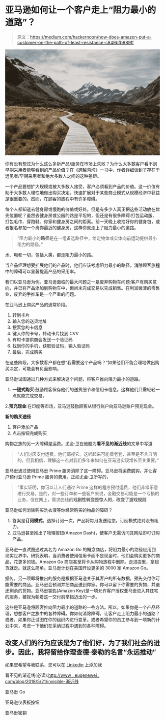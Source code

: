 # 亚马逊如何让一个客户走上“阻力最小的道路”？

> 原文：<https://medium.com/hackernoon/how-does-amazon-put-a-customer-on-the-path-of-least-resistance-c849bfb889ff>

![](img/8c5e76aa50098614fe71fabba506b12b.png)

你有没有想过为什么这么多新产品/服务在市场上失败？为什么大多数客户看不到早期采用者能够看到的产品价值？在《跨越鸿沟》一书中，作者详细谈到了存在于远见者/早期采用者和绝大多数人之间的这种差距。

一个产品要想扩大规模或被大多数人接受，客户必须看到产品的价值。这一价值有助于大多数人理性地做出购买决定。快速扩展对于某些商业模式从规模经济中获益是很重要的。然而，在顾客的旅程中有许多障碍。

每个人都知道去健身房或慢跑的价值或好处。但是有多少人真正把这些活动放在优先位置呢？虽然去健身房或公园的路是平坦的，但还是有很多障碍:打包运动服、打包毛巾、穿跑鞋、你家和健身房之间的距离。前一天晚上收拾好你的健身包，或者报名参加一个离你最近的健身房，这样你就走上了阻力最小的道路。

> “阻力最小的**路径**是在一组备选路径中，给定物体或实体向前运动提供最小阻力的路径。”

水、电和一切，包括人类，都走阻力最小的路。

当产品经理想要扩展他们的产品时，他们应该考虑阻力最小的路径。消除顾客旅程中的障碍可以显著提高产品的采用率。

我们以亚马逊为例。亚马逊面临的最大问题之一是废弃购物车问题:客户有购买意向，并已将产品添加到购物车中，但尚未完成交易以完成销售。在利润微薄的零售业，废弃的手推车是一个严重的问题。

在亚马逊上购买产品的通常阶段。

1.  转到卡片
2.  输入您的送货地址
3.  搜索您的卡信息
4.  键入你的卡号，转动卡片找到 CVV
5.  有时卡提供商会发送一个验证码
6.  找到你的手机，获取验证码，输入验证码
7.  最后，完成购买

在这些阶段，大多数客户都在想“我需要这个产品吗？”如果他们不能合理地做出购买决定，可能会有负面影响。

亚马逊试图通过几种方式来解决这个问题，将客户推向阻力最小的道路。

1.  **一键式购买**:鼓励顾客保存他们的送货细节和信用卡信息，这样他们只需轻轻一点就能完成交易。

2.**预充现金**:在印度等市场，亚马逊鼓励顾客从银行账户向亚马逊账户预充现金。

**新的购买途径**

1.  客户添加产品
2.  点击按钮完成购买

购物之旅的另一大障碍是运费。尤金·卫在他题为**看不见的渐近线**的文章中写道

> “人们讨厌支付运费。他们鄙视它。这听起来可能很老套，甚至是不言自明的，但我相信，理解这一点对我们多年来如何在亚马逊实现增长至关重要。”

亚马逊通过使用亚马逊 Prime 服务消除了这一障碍。亚马逊将运费脱钩，并让客户预付亚马逊 Prime 服务的费用。正如尤金·卫所写的，

> “事实证明，你可以让人们通过 Prime 这样的程序预付运费，他们非常乐意进行交易。是的，对一些订单和一些客户来说，金融交易可能是一个亏损的业务，但在网上，需求曲线的**戏剧性转变是惊人的，改变了游戏规则**

亚马逊如何消除购买洗衣液等你经常购买的物品的障碍？

1.  答案是**订阅模式**。选择订阅一次，产品将每月发送给您。订阅模式绝对没有阻力。
2.  亚马逊甚至推出了物理按钮(Amazon Dash)，使客户无需访问其网站即可订购产品。

亚马逊一直试图通过其名为 Amazon Go 的概念商店，将阻力最小的路径应用到现实世界中。研究表明，当消费者使用信用卡而不是现金时，他们会购买更多的商品，花更多的钱。Amazon Go 商店甚至将卡从购物旅程中删除。走进店里，拿起货就走。就这么简单。亚马逊计划在美国开设更多的 3000 家 Amazon Go。

据传，另一项即将推出的服务是根据亚马逊关于其客户的所有数据，预先交付你可能需要的商品。亚马逊会预测并把商品送到你家。你可以留下你需要的货物，并退还剩余的货物。亚马逊钥匙(Amazon Key)是一项允许客户授权亚马逊进入其住宅的服务，被视为朝着这一交付前举措迈出的一步。

这些是亚马逊将顾客推向阻力最小的道路的一些方法。所以，如果你是一个产品经理，想想客户之旅中的各种障碍。你如何消除障碍，让客户走上阻力最小的道路？或者，如果你正试图在你的组织内进行变革，或者希望你的员工参与到一项新的计划中来，考虑一下他们在采纳过程中遇到的各种障碍。

## 改变人们的行为应该是为了他们好，为了我们社会的进步。因此，我将留给你理查德·泰勒的名言“永远推动”

如果您希望与我联系，您可以在 [Linkedin](https://www.linkedin.com/in/vinothdevakumar/) 上添加我

看不见的渐近线(必读):[http://www . eugenewei . com/blog/2018/5/21/invisible-渐近线](http://www.eugenewei.com/blog/2018/5/21/invisible-asymptotes)

亚马逊 Go

亚马逊仪表板按钮

亚马逊密钥